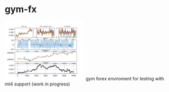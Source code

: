 # gym-fx
<img src="doc/report.png" width="50%">
gym forex enviroment for testing with mt4 support (work in progress)

